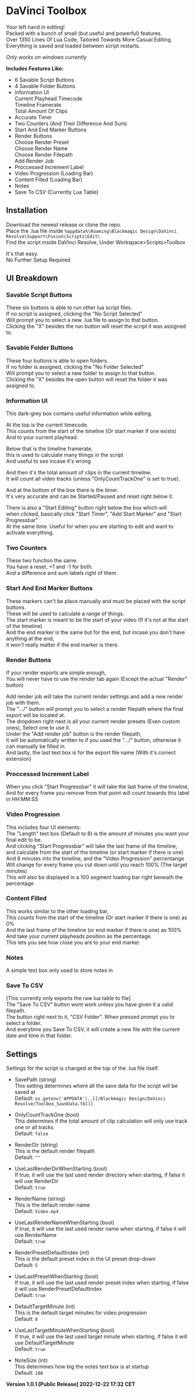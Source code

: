 # DaVinci Toolbox
Your left hand in editing!  
Packed with a bunch of small (but useful and powerful) features.  
Over 1350 Lines Of Lua Code, Tailored Towards More Casual Editing.  
Everything is saved and loaded between script restarts.  

*Only works on windows currently*

**Includes Features Like:**
- 6 Savable Script Buttons
- 4 Savable Folder Buttons
- Information UI  
 Current Playhead Timecode  
 Timeline Framerate  
 Total Amount Of Clips  
- Accurate Timer
- Two Counters (And Their Difference And Sum)
- Start And End Marker Buttons
- Render Buttons  
 Choose Render Preset  
 Choose Render Name  
 Choose Render Filepath  
 Add Render Job  
- Proccessed Increment Label
- Video Progression (Loading Bar)
- Content Filled (Loading Bar)
- Notes
- Save To CSV (Currently Lua Table)

## Installation
Download the newest release or clone the repo.  
Place the .lua file inside `%appdata%\Roaming\Blackmagic Design\DaVinci Resolve\Support\Fusion\Scripts\Edit\`  
Find the script inside DaVinci Resolve, Under Workspace>Scripts>Toolbox

It's that easy.   
No Further Setup Required
## UI Breakdown

### Savable Script Buttons
These six buttons is able to run other lua script files.  
If no script is assigned, clicking the "No Script Selected"  
Will prompt you to select a new .lua file to assign to that button.  
Clicking the "X" besides the run button will reset the script it was assigned to.  

### Savable Folder Buttons
These four buttons is able to open folders.  
If no folder is assigned, clicking the "No Folder Selected"  
Will prompt you to select a new folder to assign to that button.  
Clicking the "X" besides the open button will reset the folder it was assigned to.  

### Information UI
This dark-grey box contains useful information while editing.  

At the top is the current timecode.  
This counts from the start of the timeline (Or start marker if one exists)  
And to your current playhead.

Below that is the timeline framerate,  
this is used to calculate many things in the script  
And useful to see incase it's wrong  

And then it's the total amount of clips in the current timeline.  
It will count all video tracks (unless "OnlyCountTrackOne" is set to true).

And at the bottom of the box there is the timer.  
It's very accurate and can be Started/Paused and reset right below it.

There is also a "Start Editing" button right below the box which will  
when clicked, basically click "Start Timer", "Add Start Marker" and "Start Progressbar"  
At the same time. Useful for when you are starting to edit and want to activate everything.  

### Two Counters
These two function the same.  
You have a reset, +1 and -1 for both.  
And a difference and sum labels right of them.

### Start And End Marker Buttons
These markers can't be place manually and must be placed with the script buttons.  
These will be used to calculate a range of things.  
The start marker is meant to be the start of your video (If it's not at the start of the timeline)  
And the end marker is the same but for the end, but incase you don't have anything at the end,  
it won't really matter if the end marker is there.

### Render Buttons
If your render exports are simple enough,  
You will never have to use the render tab again (Except the actual "Render" button)  

Add render job will take the current render settings and add a new render job with them.  
The ".../" button will prompt you to select a render filepath where the final export will be located at.  
The dropdown right next is all your current render presets (Even custom ones), Select one to use it.  
Under the "Add render job" button is the render filepath,  
it will be automatically written to if you used the ".../" button, otherwise it can manually be filled in.  
And lastly, the last text box is for the export file name (With it's correct extension)  

### Proccessed Increment Label
When you click "Start Progressbar" it will take the last frame of the timeline,  
And for every frame you remove from that point will count towards this label in HH:MM:SS

### Video Progression
This includes four UI elements:  
The "Length" text box (Default to 8) is the amount of minutes you want your final edit to be.  
And clicking "Start Progressbar" will take the last frame of the timeline,  
and calculate from the start of the timeline (or start marker if there is one)  
And 8 minutes into the timeline, and the "Video Progression" percentange  
Will change for every frame you cut down until you reach 100% (The target minutes)  
This will also be displayed in a 100 segment loading bar right beneath the percentage

### Content Filled
This works similar to the other loading bar,  
This counts from the start of the timeline (Or start marker if there is one) as 0%  
And the last frame of the timeline (or end marker if there is one) as 100%  
And take your current playheads position as the percentage.  
This lets you see how close you are to your end marker.

### Notes
A simple text box only used to store notes in

### Save To CSV
[This currently only exports the raw lua table to file]  
The "Save To CSV" button wont work unless you have given it a valid filepath.  
The button right next to it, "CSV Folder". When pressed prompt you to select a folder.  
And everytime you Save To CSV, it will create a new file with the current date and time in that folder.  

## Settings
Settings for the script is changed at the top of the .lua file itself.  
- SavePath (string)  
This setting determines where all the save data for the script will be saved at  
Default: `os.getenv('APPDATA')..[[/Blackmagic Design/DaVinci Resolve/Toolbox_SaveData.tbl]]`
- OnlyCountTrackOne (bool)  
This determines if the total amount of clip calculation will only use track one or all tracks  
Default: `false`

- RenderDir (string)  
This is the default render filepath  
Default: `""`
- UseLastRenderDirWhenStarting (bool)  
If true, it will use the last used render directory when starting, if false it will use RenderDir  
Default: `true`

- RenderName (string)  
This is the default render name  
Default: `Video.mp4`
- UseLastRenderNameWhenStarting (bool)  
If true, it will use the last used render name when starting, if false it will use RenderName  
Default: `true`

- RenderPresetDefaultIndex (int)  
This is the default preset index in the UI preset drop-down  
Default: `5`
- UseLastPresetWhenStarting (bool)  
If true, it will use the last used render preset index when starting, if false it will use RenderPresetDefaultIndex  
Default: `true`

- DefaultTargetMinute (int)  
This is the default target minutes for video progression  
Default: `8`
- UseLastTargetMinuteWhenStarting (bool)  
If true, it will use the last used target minute when starting, if false it will use DefaultTargetMinute  
Default: `true`

- NoteSize (int)  
This determines how big the notes text box is at startup  
Default: `100`

**Version 1.0.1 [Public Release] 2022-12-22 17:32 CET**
